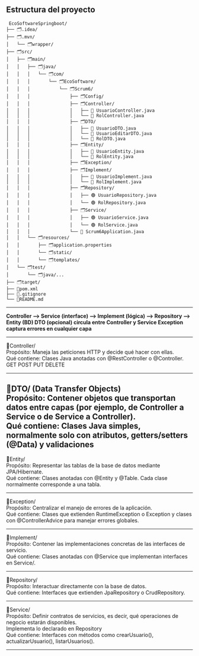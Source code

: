 ## Estructura del proyecto  

```  
 EcoSoftwareSpringboot/  
├── 🗂️.idea/                  
├── 🗂️.mvn/                   
│   └── 🗂️wrapper/  
├── 🗂️src/  
│   ├── 🗂️main/  
│   │   ├── 🗂️java/  
│   │   │   └── 🗂️com/  
│   │   │       └── 🗂️EcoSoftware/  
│   │   │           └── 🗂️Scrum6/
│   │   │               ├── 🗂️Config/              
│   │   │               ├── 🗂️Controller/        
│   │   │               │   ├── 🔵 UsuarioController.java  
│   │   │               │   └── 🔵 RolController.java  
│   │   │               ├── 🗂️DTO/               
│   │   │               │   ├── 🔵 UsuarioDTO.java  
│   │   │               │   └── 🔵 UsuarioEditarDTO.java 
│   │   │               │   └── 🔵 RolDTO.java 
│   │   │               ├── 🗂️Entity/            
│   │   │               │   ├── 🔵 UsuarioEntity.java  
│   │   │               │   └── 🔵 RolEntity.java  
│   │   │               ├── 🗂️Exception/         
│   │   │               ├── 🗂️Implement/         
│   │   │               │   ├── 🔵 UsuarioImplement.java  
│   │   │               │   └── 🔵 RolImplement.java  
│   │   │               ├── 🗂️Repository/        
│   │   │               │   ├── 🟢 UsuarioRepository.java  
│   │   │               │   └── 🟢 RolRepository.java  
│   │   │               ├── 🗂️Service/           
│   │   │               │   ├── 🟢 UsuarioService.java  
│   │   │               │   └── 🟢 RolService.java  
│   │   │               └── 🔵 Scrum6Application.java  
│   │   └── 🗂️resources/  
│   │       ├── 🗂️application.properties         
│   │       └── 🗂️static/                        
│   │       └── 🗂️templates/                     
│   └── 🗂️test/  
│       └── 🗂️java/...   
├── 🗂️target/                  
├── 📝pom.xml                  
├── 📝.gitignore               
└── 📝README.md  

```
---
**Controller  -->  Service (interface)  -->  Implement (lógica)  -->  Repository  -->  Entity (BD)
DTO (opcional) circula entre Controller y Service
Exception captura errores en cualquier capa**  

---
📁Controller/   
Propósito: Maneja las peticiones HTTP y decide qué hacer con ellas.    
Qué contiene: Clases Java anotadas con @RestController o @Controller.   
GET POST PUT DELETE

---
📂DTO/ (Data Transfer Objects)  
Propósito: Contener objetos que transportan datos entre capas (por ejemplo, de Controller a Service o de Service a Controller).  
Qué contiene: Clases Java simples, normalmente solo con atributos, getters/setters (@Data) y validaciones  
---
📂Entity/  
Propósito: Representar las tablas de la base de datos mediante JPA/Hibernate.  
Qué contiene: Clases anotadas con @Entity y @Table. Cada clase normalmente corresponde a una tabla.

---
📂Exception/  
Propósito: Centralizar el manejo de errores de la aplicación.  
Qué contiene: Clases que extienden RuntimeException o Exception y clases con @ControllerAdvice para manejar errores globales.  

---
📂Implement/  
Propósito: Contener las implementaciones concretas de las interfaces de servicio.  
Qué contiene: Clases anotadas con @Service que implementan interfaces en Service/.  

---
📂Repository/  
Propósito: Interactuar directamente con la base de datos.   
Qué contiene: Interfaces que extienden JpaRepository o CrudRepository.  

---
📂Service/  
Propósito: Definir contratos de servicios, es decir, qué operaciones de negocio estarán disponibles.  
Implementa lo declarado en Repository  
Qué contiene: Interfaces con métodos como crearUsuario(), actualizarUsuario(), listarUsuarios().  

---

